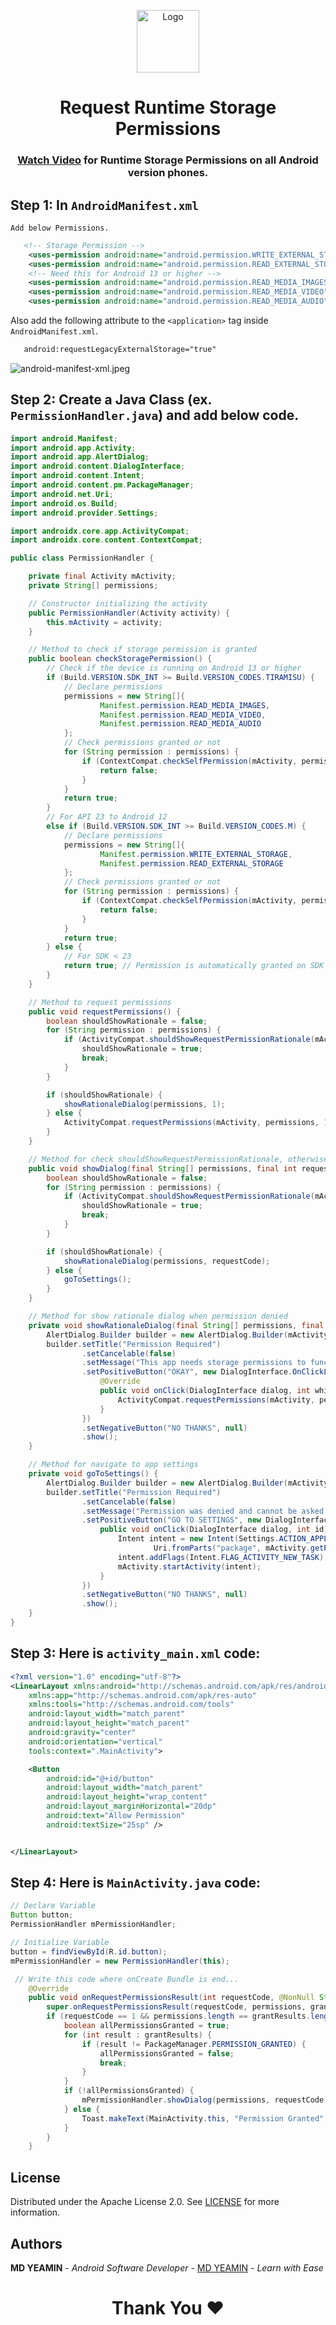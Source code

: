 <p align="center">
  <a href="https://github.com/i-rin-eam">
    <img src="https://avatars.githubusercontent.com/u/154800878?s=400&u=5d18880cc28646190a19a971bfcdbc54644eab07&v=4" alt="Logo" width="100" height="100">
  </a> 
<h1 align='center'>Request Runtime Storage Permissions</h1>
<h3 align='center'>
    <a href="https://www.youtube.com/@CodeCraftArena">Watch Video</a> for Runtime Storage Permissions on all Android version phones.  
</h3>
</p>

## Step 1: In `AndroidManifest.xml` <br>

`Add below Permissions.`
```xml
   <!-- Storage Permission -->
    <uses-permission android:name="android.permission.WRITE_EXTERNAL_STORAGE" />
    <uses-permission android:name="android.permission.READ_EXTERNAL_STORAGE" />
    <!-- Need this for Android 13 or higher -->
    <uses-permission android:name="android.permission.READ_MEDIA_IMAGES" />
    <uses-permission android:name="android.permission.READ_MEDIA_VIDEO" />
    <uses-permission android:name="android.permission.READ_MEDIA_AUDIO" />
```
Also add the following attribute to the `<application>` tag inside `AndroidManifest.xml`.
```xml
   android:requestLegacyExternalStorage="true"
```
<img src="https://raw.githubusercontent.com/i-rin-eam/storage-permission/main/images/android-manifest.png" alt="android-manifest-xml.jpeg">

## Step 2: Create a Java Class (ex. `PermissionHandler.java`) and add below code.
```java
import android.Manifest;
import android.app.Activity;
import android.app.AlertDialog;
import android.content.DialogInterface;
import android.content.Intent;
import android.content.pm.PackageManager;
import android.net.Uri;
import android.os.Build;
import android.provider.Settings;

import androidx.core.app.ActivityCompat;
import androidx.core.content.ContextCompat;

public class PermissionHandler {

    private final Activity mActivity;
    private String[] permissions;

    // Constructor initializing the activity
    public PermissionHandler(Activity activity) {
        this.mActivity = activity;
    }

    // Method to check if storage permission is granted
    public boolean checkStoragePermission() {
        // Check if the device is running on Android 13 or higher
        if (Build.VERSION.SDK_INT >= Build.VERSION_CODES.TIRAMISU) {
            // Declare permissions
            permissions = new String[]{
                    Manifest.permission.READ_MEDIA_IMAGES,
                    Manifest.permission.READ_MEDIA_VIDEO,
                    Manifest.permission.READ_MEDIA_AUDIO
            };
            // Check permissions granted or not
            for (String permission : permissions) {
                if (ContextCompat.checkSelfPermission(mActivity, permission) != PackageManager.PERMISSION_GRANTED) {
                    return false;
                }
            }
            return true;
        }
        // For API 23 to Android 12
        else if (Build.VERSION.SDK_INT >= Build.VERSION_CODES.M) {
            // Declare permissions
            permissions = new String[]{
                    Manifest.permission.WRITE_EXTERNAL_STORAGE,
                    Manifest.permission.READ_EXTERNAL_STORAGE
            };
            // Check permissions granted or not
            for (String permission : permissions) {
                if (ContextCompat.checkSelfPermission(mActivity, permission) != PackageManager.PERMISSION_GRANTED) {
                    return false;
                }
            }
            return true;
        } else {
            // For SDK < 23
            return true; // Permission is automatically granted on SDK < 23 upon installation
        }
    }

    // Method to request permissions
    public void requestPermissions() {
        boolean shouldShowRationale = false;
        for (String permission : permissions) {
            if (ActivityCompat.shouldShowRequestPermissionRationale(mActivity, permission)) {
                shouldShowRationale = true;
                break;
            }
        }

        if (shouldShowRationale) {
            showRationaleDialog(permissions, 1);
        } else {
            ActivityCompat.requestPermissions(mActivity, permissions, 1);
        }
    }

    // Method for check shouldShowRequestPermissionRationale, otherwise redirects to app settings.
    public void showDialog(final String[] permissions, final int requestCode) {
        boolean shouldShowRationale = false;
        for (String permission : permissions) {
            if (ActivityCompat.shouldShowRequestPermissionRationale(mActivity, permission)) {
                shouldShowRationale = true;
                break;
            }
        }

        if (shouldShowRationale) {
            showRationaleDialog(permissions, requestCode);
        } else {
            goToSettings();
        }
    }

    // Method for show rationale dialog when permission denied
    private void showRationaleDialog(final String[] permissions, final int requestCode) {
        AlertDialog.Builder builder = new AlertDialog.Builder(mActivity);
        builder.setTitle("Permission Required")
                .setCancelable(false)
                .setMessage("This app needs storage permissions to function properly. Please grant all of them.")
                .setPositiveButton("OKAY", new DialogInterface.OnClickListener() {
                    @Override
                    public void onClick(DialogInterface dialog, int which) {
                        ActivityCompat.requestPermissions(mActivity, permissions, 1);
                    }
                })
                .setNegativeButton("NO THANKS", null)
                .show();
    }

    // Method for navigate to app settings
    private void goToSettings() {
        AlertDialog.Builder builder = new AlertDialog.Builder(mActivity);
        builder.setTitle("Permission Required")
                .setCancelable(false)
                .setMessage("Permission was denied and cannot be asked again. Please allow permission from app settings.")
                .setPositiveButton("GO TO SETTINGS", new DialogInterface.OnClickListener() {
                    public void onClick(DialogInterface dialog, int id) {
                        Intent intent = new Intent(Settings.ACTION_APPLICATION_DETAILS_SETTINGS,
                                Uri.fromParts("package", mActivity.getPackageName(), null));
                        intent.addFlags(Intent.FLAG_ACTIVITY_NEW_TASK);
                        mActivity.startActivity(intent);
                    }
                })
                .setNegativeButton("NO THANKS", null)
                .show();
    }
}
```
## Step 3: Here is `activity_main.xml` code: 
```xml
<?xml version="1.0" encoding="utf-8"?>
<LinearLayout xmlns:android="http://schemas.android.com/apk/res/android"
    xmlns:app="http://schemas.android.com/apk/res-auto"
    xmlns:tools="http://schemas.android.com/tools"
    android:layout_width="match_parent"
    android:layout_height="match_parent"
    android:gravity="center"
    android:orientation="vertical"
    tools:context=".MainActivity">

    <Button
        android:id="@+id/button"
        android:layout_width="match_parent"
        android:layout_height="wrap_content"
        android:layout_marginHorizontal="20dp"
        android:text="Allow Permission"
        android:textSize="25sp" />


</LinearLayout>
```
## Step 4: Here is `MainActivity.java` code: 
```java
// Declare Variable
Button button;
PermissionHandler mPermissionHandler;
```
```java
// Initialize Variable
button = findViewById(R.id.button);
mPermissionHandler = new PermissionHandler(this);
```
```java
 // Write this code where onCreate Bundle is end...
    @Override
    public void onRequestPermissionsResult(int requestCode, @NonNull String[] permissions, @NonNull int[] grantResults) {
        super.onRequestPermissionsResult(requestCode, permissions, grantResults);
        if (requestCode == 1 && permissions.length == grantResults.length) {
            boolean allPermissionsGranted = true;
            for (int result : grantResults) {
                if (result != PackageManager.PERMISSION_GRANTED) {
                    allPermissionsGranted = false;
                    break;
                }
            }
            if (!allPermissionsGranted) {
                mPermissionHandler.showDialog(permissions, requestCode);
            } else {
                Toast.makeText(MainActivity.this, "Permission Granted", Toast.LENGTH_SHORT).show();
            }
        }
    }
```
## License

Distributed under the Apache License 2.0. See <a href="https://github.com/i-rin-eam/mone-tag/blob/main/LICENSE">LICENSE</a> for more information.

## Authors

**MD YEAMIN** - *Android Software Developer* - <a href="https://github.com/i-rin-eam">MD YEAMIN</a> - *Learn with Ease*

<h1 align="center">Thank You ❤️</h1>
